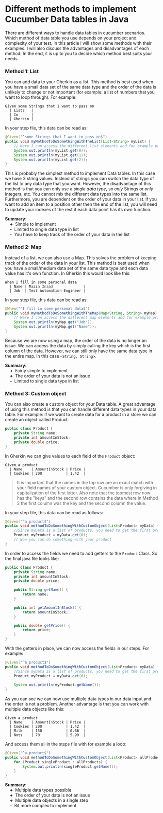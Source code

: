 # Different methods to implement Cucumber Data tables in Java

There are different ways to handle data tables in cucumber scenarios. Which method of data table you use depends on your project and complexity of your test. In this article I will show some methods with their examples. I will also discuss the advantages and disadvantages of each method. In the end, it is up to you to decide which method best suits your needs.

### Method 1: List
You can add data to your Gherkin as a list. 
This method is best used when you have a small data set of the same data type and the order of the data is unlikely to change or not important (for example: a list of numbers that you want to loop through).
For example:
```gherkin
Given some Strings that I want to pass on
  | Lists   |
  | In      |
  | Gherkin |
```

In your step file, this data can be read as:
```java
@Given("^some Strings that I want to pass on$")
public void myMethodToDoSomethingWithTheList(List<String> myList) {
    // Here I can access the different list elements and for example print them
    System.out.println(myList.get(0));
    System.out.println(myList.get(1));
    System.out.println(myList.get(2));
}
```

This is probably the simplest method to implement Data tables. In this case we have 3 string values. Instead of strings you can switch the data type of the list to any data type that you want. However, the disadvantage of this method is that you can only use a *single data type*, so *only* Strings or *only* integers, etc. You cannot mix the different data types into the same list. Furthermore, you are dependent on the order of your data in your list. If you want to add an item to a position other then the end of the list, you will need to update your indexes of the rest if each data point has its own function.

**Summary:**  
&nbsp;&nbsp;&nbsp;&nbsp;**\+**&nbsp; Simple to implement  
&nbsp;&nbsp;&nbsp;&nbsp;**\-**&nbsp; Limited to single data type in list  
&nbsp;&nbsp;&nbsp;&nbsp;**\-**&nbsp; You have to keep track of the order of your data in the list  

### Method 2: Map
Instead of a list, we can also use a Map. This solves the problem of keeping track of the order of the data in your list. 
This method is best used when you have a small/medium data set of the same data type and each data value has it's own function.
In Gherkin this would look like this:
```gherkin
When I fill in some personal data
  | Name | Mazin Inaad              |
  | Job  | Test Automation Engineer |
```

In your step file, this data can be read as:
```java
@When("^I fill in some personal data$")
public void myMethodToDoSomethingWithTheMap(Map<String, String> myMap) {
    // Here I can access the different map elements and for example print them
    System.out.println(myMap.get("Job"));
    System.out.println(myMap.get("Name"));
}
```
Because we are now using a map, the order of the data is no longer an issue. We can access the data by simply calling the key which is the first column of the data. However, we can still only have the same data type in the entire map. In this case `<String, String>`.

**Summary:**  
&nbsp;&nbsp;&nbsp;&nbsp;**\+**&nbsp; Fairly simple to implement  
&nbsp;&nbsp;&nbsp;&nbsp;**\+**&nbsp; The order of your data is not an issue  
&nbsp;&nbsp;&nbsp;&nbsp;**\-**&nbsp; Limited to single data type in list  

### Method 3: Custom object
You can also create a custom object for your Data table. A great advantage of using this method is that you can handle different data types in your data table. For example: if we want to create data for a product in a store we can create an object called Product.
```java
public class Product {
    private String name;
    private int amountInStock;
    private double price;
}
```
In Gherkin we can give values to each field of the `Product` object:
```gherkin
Given a product
  | Name    | AmountInStock | Price |
  | Cookies | 200           | 1.42  |
```
> It is important that the names in the top row are an exact match with your field names of your custom object. Cucumber is only forgiving in capitalization of the first letter. 
> Also note that the topmost row now has the "keys" and the second row contains the data where in Method 2 the first column was the key and the second column the value.

In your step file, this data can be read as follows:
```java
@Given("^a product$")
public void methodToDoSomethingWithCustomObject(List<Product> myData) {
    //Since myData is a list of products, you need to get the first product in order to access it
    Product myProduct = myData.get(0);
    // Now you can do something with your product
}
```
In order to access the fields we need to add getters to the `Product` Class. So the final java file looks like:
```java
public class Product {
    private String name;
    private int amountInStock;
    private double price;

    public String getName() {
        return name;
    }

    public int getAmountInStock() {
        return amountInStock;
    }

    public double getPrice() {
        return price;
    }
}
```
With the getters in place, we can now access the fields in our steps. For example:
```java
@Given("^a product$")
public void methodToDoSomethingWithCustomObject(List<Product> myData) {
    //Since myData is a list of products, you need to get the first product in order to access it
    Product myProduct = myData.get(0);
    
    System.out.println(myProduct.getName());
}
```

As you can see we can now use multiple data types in our data input and the order is not a problem. Another advantage is that you can work with multiple data objects like this:
```gherkin
Given a product
  | Name    | AmountInStock | Price |
  | Cookies | 200           | 1.42  |
  | Milk    | 150           | 0.66  |
  | Nuts    | 70            | 5.99  |
```
And access them all in the steps file with for example a loop:
```java
@Given("^a product$")
public void methodToDoSomethingWithCustomObject(List<Product> allProducts) {
    for (Product singleProduct : allProducts) {
        System.out.println(singleProduct.getName());    
    }
}
```
**Summary:**  
&nbsp;&nbsp;&nbsp;&nbsp;**\+**&nbsp; Multiple data types possible  
&nbsp;&nbsp;&nbsp;&nbsp;**\+**&nbsp; The order of your data is not an issue  
&nbsp;&nbsp;&nbsp;&nbsp;**\+**&nbsp; Multiple data objects in a single step  
&nbsp;&nbsp;&nbsp;&nbsp;**\-**&nbsp; Bit more complex to implement  